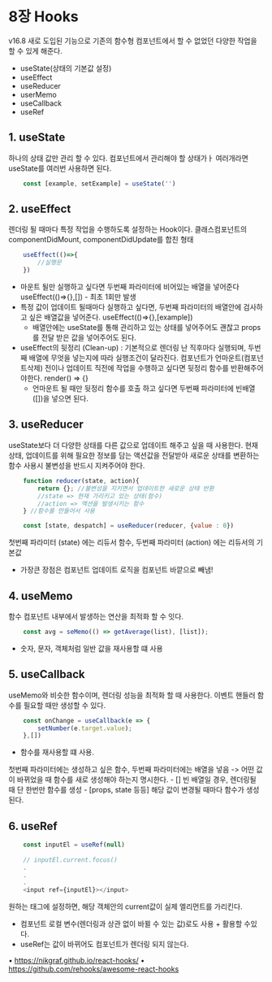 # 8장 Hooks
v16.8 새로 도입된 기능으로 기존의 함수형 컴포넌트에서 할 수 없었던 다양한 작업을 할 수 있게 해준다.

- useState(상태의 기본값 설정)
- useEffect
- useReducer
- userMemo
- useCallback
- useRef

## 1. useState 
하나의 상태 값만 관리 할 수 있다.
컴포넌트에서 관리해야 할 상태가ㅏ 여러개라면 useState를 여러번 사용하면 된다.
``` javascript
    const [example, setExample] = useState('')
```
## 2. useEffect
렌더링 될 때마다 특정 작업을 수행하도록 설정하는 Hook이다.
클래스컴포넌트의 componentDidMount, componentDidUpdate를 합친 형태
``` javascript
    useEffect(()=>{
        //실행문
    })
```
* 마운트 될만 실행하고 싶다면 두번째 파라미터에 비어있는 배열을 넣어준다 useEffect(()=>{},[]) - 최초 1회만 발생
* 특정 값이 업데이트 될때마다 실행하고 싶다면, 두번째 파라미터의 배열안에 검사하고 싶은 배열값을 넣어준다. useEffect(()=>{},[example])
    - 배열안에는 useState를 통해 관리하고 있는 상태를 넣어주어도 괜찮고 props를 전달 받은 값을 넣어주어도 된다.
* useEffect의 뒷정리 (Clean-up) : 기본적으로 렌더링 난 직후마다 실행되며, 두번째 배열에 무엇을 넣는지에 따라 실행조건이 달라진다.
컴포넌트가 언마운트(컴포넌트삭제) 전이나 업데이트 직전에 작업을 수행하고 싶다면 뒷정리 함수를 반환해주어야한다. render() => {}
    - 언마운트 될 때만 뒷정리 함수를 호출 하고 싶다면 두번째 파라미터에 빈배열([])을 넣으면 된다.
## 3. useReducer
useState보다 더 다양한 상태를 다른 값으로 업데이트 해주고 싶을 때 사용한다.
현재상태, 업데이트를 위해 필요한 정보를 담는 액션값을 전달받아 새로운 상태를 변환하는 함수
사용시 불변성을 반드시 지켜주어야 한다.
``` javascript
    function reducer(state, action){
        return {}; //불변성을 지키면서 업데이트한 새로운 상태 반환
        //state => 현재 가리키고 있는 상태(함수) 
        //action => 액션을 발생시키는 함수
    } //함수를 만들어서 사용

    const [state, despatch] = useReducer(reducer, {value : 0})
```
첫번째 파라미터 (state) 에는 리듀서 함수, 두번째 파라미터 (action) 에는 리듀서의 기본값
* 가장큰 장점은 컴포넌트 업데이트 로직을 컴포넌트 바깥으로 빼냄!

## 4. useMemo
함수 컴포넌트 내부에서 발생하는 연산을 최적화 할 수 잇다.
``` javascript
    const avg = seMemo(() => getAverage(list), [list]);
```
* 숫자, 문자, 객체처럼 일반 값을 재사용할 떄 사용

## 5. useCallback
useMemo와 비슷한 함수이며, 렌더링 성능을 최적화 할 때 사용한다.
이벤트 핸들러 함수를 필요할 때만 생성할 수 있다.
``` javascript
    const onChange = useCallback(e => {
        setNumber(e.target.value);
    },[])
```
* 함수를 재사용할 떄 사용.

첫번째 파라미터에는 생성하고 싶은 함수, 
두번째 파라미터에는 배열을 넣음 -> 어떤 값이 바뀌었을 때 함수를 새로 생성해야 하는지 명시한다.
    - [] 빈 배열일 경우, 렌더링될 때 단 한번만 함수를 생성
    - [props, state 등등] 해당 값이 변경될 때마다 함수가 생성된다.  

## 6. useRef
``` javascript
    const inputEl = useRef(null)
    
    // inputEl.current.focus()
    .
    .
    .
    <input ref={inputEl}></input>
```
원하는 태그에 설정하면, 해당 객체안의 current값이 실제 엘리먼트를 가리킨다.
* 컴포넌트 로컬 변수(렌더링과 상관 없이 바뀔 수 있는 값)로도 사용 + 활용할 수있다.
* useRef는 값이 바뀌어도 컴포넌트가 렌더링 되지 않는다.


• https://nikgraf.github.io/react-hooks/
• https://github.com/rehooks/awesome-react-hooks
